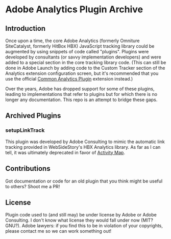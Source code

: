 # Adobe Analytics Plugin Archive

## Introduction

Once upon a time, the core Adobe Analytics (formerly Omniture SiteCatalyst, formerly HitBox HBX) JavaScript tracking library could be augmented by using snippets of code called "plugins". Plugins were developed by consultants (or savvy implementation developers) and were added to a special section in the core tracking library code. (This can still be done in Adobe Launch by adding code to the Custom Tracker section of the Analytics extension configuration screen, but it's recommended that you use the official [Common Analytics Plugin](https://exchange.adobe.com/experiencecloud.details.102744.common-analytics-plugins.html) extension instead.)

Over the years, Adobe has dropped support for some of these plugins, leading to implementations that refer to plugins but for which there is no longer any documentation. This repo is an attempt to bridge these gaps.

## Archived Plugins

### setupLinkTrack
This plugin was developed by Adobe Consulting to mimic the automatic link tracking provided in WebSideStory's HBX Analytics library. As far as I can tell, it was ultimately deprecated in favor of [Activity Map](https://experienceleague.adobe.com/docs/analytics/analyze/activity-map/activity-map.html?lang=en#activity-map).

## Contributions
Got documentation or code for an old plugin that you think might be useful to others? Shoot me a PR!

## License
Plugin code used to (and still may) be under license by Adobe or Adobe Consulting. I don't know what license they would fall under now (MIT? GNU?). Adobe lawyers: if you find this to be in violation of your copyrights, please contact me so we can work something out!
